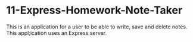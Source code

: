 # 11-Express-Homework-Note-Taker

This is an application for a user to be able to write, save and delete notes. This appl;ication uses an Express server. 